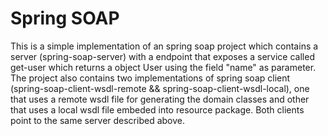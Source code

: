 # Spring SOAP

This is a simple implementation of an spring soap project which contains a server (spring-soap-server) with a endpoint that exposes a service called 
get-user which returns a object User using the field "name" as parameter.
The project also contains two implementations of spring soap client (spring-soap-client-wsdl-remote && spring-soap-client-wsdl-local), one that uses a remote wsdl file for generating the domain classes and other that uses a local wsdl file embeded into resource package. Both clients point to the same server described above.
